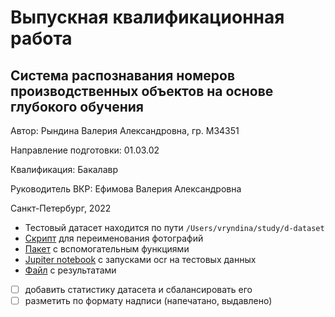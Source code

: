 # Выпускная квалификационная работа

## Система распознавания номеров производственных объектов на основе глубокого обучения

Автор: Рындина Валерия Александровна, гр. M34351

Направление подготовки: 01.03.02

Квалификация: Бакалавр

Руководитель ВКР: Ефимова Валерия Александровна

Санкт-Петербург, 2022



* Тестовый датасет находится по пути `/Users/vryndina/study/d-dataset`
* [Скрипт](rename.sh) для переименования фотографий
* [Пакет](/utils) с вспомогательным функциями
* [Jupiter notebook](ocrResearch.ipynb) с запусками ocr на тестовых данных
* [Файл](/data/dt.csv) с результатами

- [ ] добавить статистику датасета и сбалансировать его
- [ ] разметить по формату надписи (напечатано, выдавлено)
